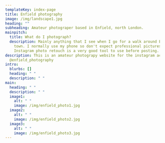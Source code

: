 ```yaml
---
templateKey: index-page
title: Enfield photography
image: /img/landscape1.jpg
heading: ""
subheading: Amateur photograper based in Enfield, north London.
mainpitch:
  title: What do I photograph?
  description: Mainly anything that I see when I go for a walk around Enfield
    town. I normally use my phone so don't expect professional pictures,
    Instagram photo retouch is a very good tool to use before posting.
description: This is an amateur photograpy website for the instagram account
  @enfield_photography
intro:
  blurbs: []
  heading: " "
  description: " "
main:
  heading: " "
  description: " "
  image1:
    alt: " "
    image: /img/enfield_photo1.jpg
  image2:
    alt: " "
    image: /img/enfield_photo2.jpg
  image3:
    alt: " "
    image: /img/enfield_photo3.jpg
---
```

